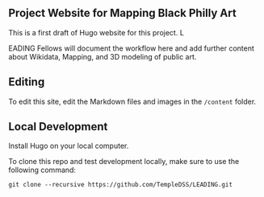 ## Project Website for Mapping Black Philly Art

This is a first draft of Hugo website for this project. L

EADING Fellows will document the workflow here and add further content about Wikidata, Mapping, and 3D modeling of public art.

## Editing

To edit this site, edit the Markdown files and images in the `/content` folder.

## Local Development

Install Hugo on your local computer. 

To clone this repo and test development locally, make sure to use the following command:

```
git clone --recursive https://github.com/TempleDSS/LEADING.git
```

